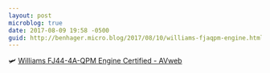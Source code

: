 ```yaml
---
layout: post
microblog: true
date: 2017-08-09 19:58 -0500
guid: http://benhager.micro.blog/2017/08/10/williams-fjaqpm-engine.html
---
```

🛩 [Williams FJ44-4A-QPM Engine Certified - AVweb](https://www.avweb.com/avwebflash/news/Williams-FJ44-4A-QPM-Engine-Certified-229481-1.html)
